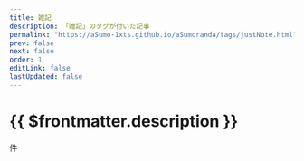 ```yaml
---
title: 雑記
description: 「雑記」のタグが付いた記事
permalink: "https://aSumo-1xts.github.io/aSumoranda/tags/justNote.html"
prev: false
next: false
order: 1
editLink: false
lastUpdated: false
---
```


<script lang="ts" setup>
    import TaggedPostList   from "../.vitepress/components/TaggedPostList.vue"
    import PostCounter      from "../.vitepress/components/PostCounter.vue"
</script>

# {{ $frontmatter.description }}

<span class="text-base"><PostCounter tag="雑記" /></span>件

<TaggedPostList tag="雑記" />